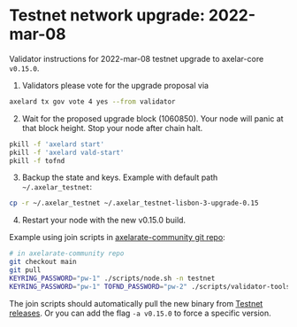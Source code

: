 # Testnet network upgrade: 2022-mar-08

Validator instructions for 2022-mar-08 testnet upgrade to axelar-core `v0.15.0`.

1. Validators please vote for the upgrade proposal via

```bash
axelard tx gov vote 4 yes --from validator
```

2. Wait for the proposed upgrade block (1060850). Your node will panic at that block height. Stop your node after chain halt.

```bash
pkill -f 'axelard start'
pkill -f 'axelard vald-start'
pkill -f tofnd
```

3. Backup the state and keys. Example with default path `~/.axelar_testnet`:

```bash
cp -r ~/.axelar_testnet ~/.axelar_testnet-lisbon-3-upgrade-0.15
```

4. Restart your node with the new v0.15.0 build.

Example using join scripts in [axelarate-community git repo](https://github.com/axelarnetwork/axelarate-community):

```bash
# in axelarate-community repo
git checkout main
git pull
KEYRING_PASSWORD="pw-1" ./scripts/node.sh -n testnet
KEYRING_PASSWORD="pw-1" TOFND_PASSWORD="pw-2" ./scripts/validator-tools-host.sh -n testnet
```

The join scripts should automatically pull the new binary from [Testnet releases](https://docs.axelar.dev/releases/testnet). Or you can add the flag `-a v0.15.0` to force a specific version.
